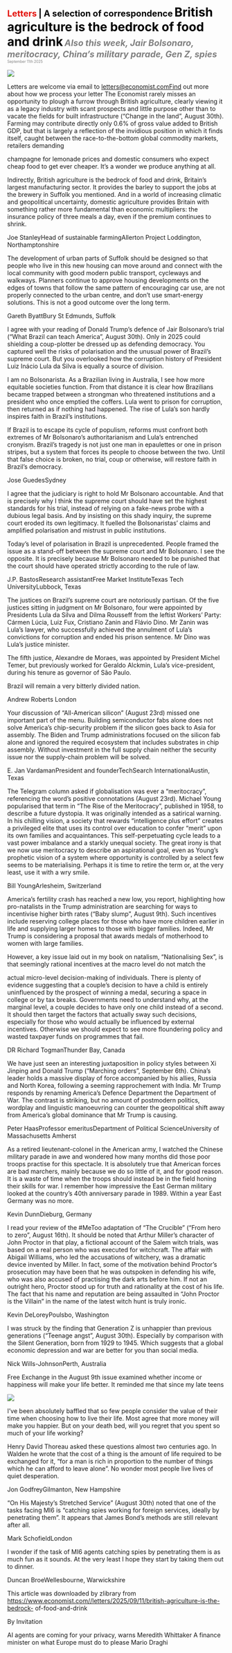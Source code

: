 <span style="color:#E3120B; font-size:14.9pt; font-weight:bold;">Letters</span> <span style="color:#000000; font-size:14.9pt; font-weight:bold;">| A selection of correspondence</span>
<span style="color:#000000; font-size:21.0pt; font-weight:bold;">British agriculture is the bedrock of food and drink</span>
<span style="color:#808080; font-size:14.9pt; font-weight:bold; font-style:italic;">Also this week, Jair Bolsonaro, meritocracy, China’s military parade, Gen Z, spies</span>
<span style="color:#808080; font-size:6.2pt;">September 11th 2025</span>

![](../images/010_British_agriculture_is_the_bedrock_of_food_and_drink/p0040_img01.jpeg)

Letters are welcome via email to letters@economist.comFind out more about how we process your letter The Economist rarely misses an opportunity to plough a furrow through British agriculture, clearly viewing it as a legacy industry with scant prospects and little purpose other than to vacate the fields for built infrastructure (“Change in the land”, August 30th). Farming may contribute directly only 0.6% of gross value added to British GDP, but that is largely a reflection of the invidious position in which it finds itself, caught between the race-to-the-bottom global commodity markets, retailers demanding

champagne for lemonade prices and domestic consumers who expect cheap food to get ever cheaper. It’s a wonder we produce anything at all.

Indirectly, British agriculture is the bedrock of food and drink, Britain’s largest manufacturing sector. It provides the barley to support the jobs at the brewery in Suffolk you mentioned. And in a world of increasing climatic and geopolitical uncertainty, domestic agriculture provides Britain with something rather more fundamental than economic multipliers: the insurance policy of three meals a day, even if the premium continues to shrink.

Joe StanleyHead of sustainable farmingAllerton Project Loddington, Northamptonshire

The development of urban parts of Suffolk should be designed so that people who live in this new housing can move around and connect with the local community with good modern public transport, cycleways and walkways. Planners continue to approve housing developments on the edges of towns that follow the same pattern of encouraging car use, are not properly connected to the urban centre, and don’t use smart-energy solutions. This is not a good outcome over the long term.

Gareth ByattBury St Edmunds, Suffolk

I agree with your reading of Donald Trump’s defence of Jair Bolsonaro’s trial (“What Brazil can teach America”, August 30th). Only in 2025 could shielding a coup-plotter be dressed up as defending democracy. You captured well the risks of polarisation and the unusual power of Brazil’s supreme court. But you overlooked how the corruption history of President Luiz Inácio Lula da Silva is equally a source of division.

I am no Bolsonarista. As a Brazilian living in Australia, I see how more equitable societies function. From that distance it is clear how Brazilians became trapped between a strongman who threatened institutions and a president who once emptied the coffers. Lula went to prison for corruption, then returned as if nothing had happened. The rise of Lula’s son hardly inspires faith in Brazil’s institutions.

If Brazil is to escape its cycle of populism, reforms must confront both extremes of Mr Bolsonaro’s authoritarianism and Lula’s entrenched cronyism. Brazil’s tragedy is not just one man in epaulettes or one in prison stripes, but a system that forces its people to choose between the two. Until that false choice is broken, no trial, coup or otherwise, will restore faith in Brazil’s democracy.

Jose GuedesSydney

I agree that the judiciary is right to hold Mr Bolsonaro accountable. And that is precisely why I think the supreme court should have set the highest standards for his trial, instead of relying on a fake-news probe with a dubious legal basis. And by insisting on this shady inquiry, the supreme court eroded its own legitimacy. It fuelled the Bolsonaristas’ claims and amplified polarisation and mistrust in public institutions.

Today’s level of polarisation in Brazil is unprecedented. People framed the issue as a stand-off between the supreme court and Mr Bolsonaro. I see the opposite. It is precisely because Mr Bolsonaro needed to be punished that the court should have operated strictly according to the rule of law.

J.P. BastosResearch assistantFree Market InstituteTexas Tech UniversityLubbock, Texas

The justices on Brazil’s supreme court are notoriously partisan. Of the five justices sitting in judgment on Mr Bolsonaro, four were appointed by Presidents Lula da Silva and Dilma Rousseff from the leftist Workers’ Party: Cármen Lúcia, Luiz Fux, Cristiano Zanin and Flávio Dino. Mr Zanin was Lula’s lawyer, who successfully achieved the annulment of Lula’s convictions for corruption and ended his prison sentence. Mr Dino was Lula’s justice minister.

The fifth justice, Alexandre de Moraes, was appointed by President Michel Temer, but previously worked for Geraldo Alckmin, Lula’s vice-president, during his tenure as governor of São Paulo.

Brazil will remain a very bitterly divided nation.

Andrew Roberts London

Your discussion of “All-American silicon” (August 23rd) missed one important part of the menu. Building semiconductor fabs alone does not solve America’s chip-security problem if the silicon goes back to Asia for assembly. The Biden and Trump administrations focused on the silicon fab alone and ignored the required ecosystem that includes substrates in chip assembly. Without investment in the full supply chain neither the security issue nor the supply-chain problem will be solved.

E. Jan VardamanPresident and founderTechSearch InternationalAustin, Texas

The Telegram column asked if globalisation was ever a “meritocracy”, referencing the word’s positive connotations (August 23rd). Michael Young popularised that term in “The Rise of the Meritocracy”, published in 1958, to describe a future dystopia. It was originally intended as a satirical warning. In his chilling vision, a society that rewards “intelligence plus effort” creates a privileged elite that uses its control over education to confer “merit” upon its own families and acquaintances. This self-perpetuating cycle leads to a vast power imbalance and a starkly unequal society. The great irony is that we now use meritocracy to describe an aspirational goal, even as Young’s prophetic vision of a system where opportunity is controlled by a select few seems to be materialising. Perhaps it is time to retire the term or, at the very least, use it with a wry smile.

Bill YoungArlesheim, Switzerland

America’s fertility crash has reached a new low, you report, highlighting how pro-natalists in the Trump administration are searching for ways to incentivise higher birth rates (“Baby slump”, August 9th). Such incentives include reserving college places for those who have more children earlier in life and supplying larger homes to those with bigger families. Indeed, Mr Trump is considering a proposal that awards medals of motherhood to women with large families.

However, a key issue laid out in my book on natalism, “Nationalising Sex”, is that seemingly rational incentives at the macro level do not match the

actual micro-level decision-making of individuals. There is plenty of evidence suggesting that a couple’s decision to have a child is entirely uninfluenced by the prospect of winning a medal, securing a space in college or by tax breaks. Governments need to understand why, at the marginal level, a couple decides to have only one child instead of a second. It should then target the factors that actually sway such decisions, especially for those who would actually be influenced by external incentives. Otherwise we should expect to see more floundering policy and wasted taxpayer funds on programmes that fail.

DR Richard TogmanThunder Bay, Canada

We have just seen an interesting juxtaposition in policy styles between Xi Jinping and Donald Trump (“Marching orders”, September 6th). China’s leader holds a massive display of force accompanied by his allies, Russia and North Korea, following a seeming rapprochement with India. Mr Trump responds by renaming America’s Defence Department the Department of War. The contrast is striking, but no amount of postmodern politics, wordplay and linguistic manoeuvring can counter the geopolitical shift away from America’s global dominance that Mr Trump is causing.

Peter HaasProfessor emeritusDepartment of Political ScienceUniversity of Massachusetts Amherst

As a retired lieutenant-colonel in the American army, I watched the Chinese military parade in awe and wondered how many months did those poor troops practise for this spectacle. It is absolutely true that American forces are bad marchers, mainly because we do so little of it, and for good reason. It is a waste of time when the troops should instead be in the field honing their skills for war. I remember how impressive the East German military looked at the country’s 40th anniversary parade in 1989. Within a year East Germany was no more.

Kevin DunnDieburg, Germany

I read your review of the #MeToo adaptation of “The Crucible” (“From hero to zero”, August 16th). It should be noted that Arthur Miller’s character of John Proctor in that play, a fictional account of the Salem witch trials, was based on a real person who was executed for witchcraft. The affair with Abigail Williams, who led the accusations of witchery, was a dramatic device invented by Miller. In fact, some of the motivation behind Proctor’s prosecution may have been that he was outspoken in defending his wife, who was also accused of practising the dark arts before him. If not an outright hero, Proctor stood up for truth and rationality at the cost of his life. The fact that his name and reputation are being assaulted in “John Proctor is the Villain” in the name of the latest witch hunt is truly ironic.

Kevin DeLoreyPoulsbo, Washington

I was struck by the finding that Generation Z is unhappier than previous generations (“Teenage angst”, August 30th). Especially by comparison with the Silent Generation, born from 1929 to 1945. Which suggests that a global economic depression and war are better for you than social media.

Nick Wills-JohnsonPerth, Australia

Free Exchange in the August 9th issue examined whether income or happiness will make your life better. It reminded me that since my late teens

![](../images/010_British_agriculture_is_the_bedrock_of_food_and_drink/p0045_img01.jpeg)

I’ve been absolutely baffled that so few people consider the value of their time when choosing how to live their life. Most agree that more money will make you happier. But on your death bed, will you regret that you spent so much of your life working?

Henry David Thoreau asked these questions almost two centuries ago. In Walden he wrote that the cost of a thing is the amount of life required to be exchanged for it, “for a man is rich in proportion to the number of things which he can afford to leave alone”. No wonder most people live lives of quiet desperation.

Jon GodfreyGilmanton, New Hampshire

“On His Majesty’s Stretched Service” (August 30th) noted that one of the tasks facing MI6 is “catching spies working for foreign services, ideally by penetrating them”. It appears that James Bond’s methods are still relevant after all.

Mark SchofieldLondon

I wonder if the task of MI6 agents catching spies by penetrating them is as much fun as it sounds. At the very least I hope they start by taking them out to dinner.

Duncan BroeWellesbourne, Warwickshire

This article was downloaded by zlibrary from https://www.economist.com//letters/2025/09/11/british-agriculture-is-the-bedrock- of-food-and-drink

By Invitation

AI agents are coming for your privacy, warns Meredith Whittaker A finance minister on what Europe must do to please Mario Draghi